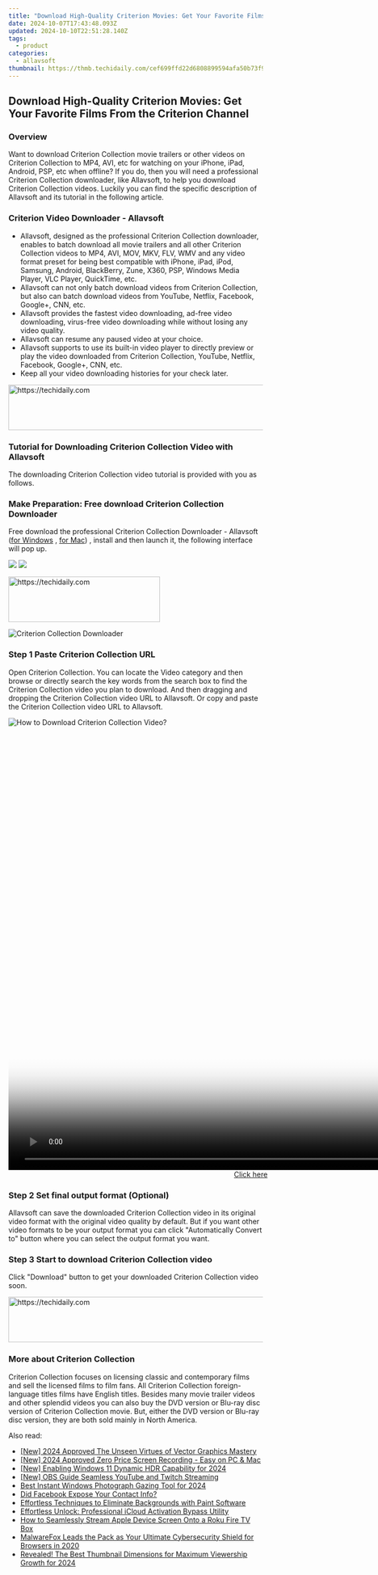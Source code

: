 ```yaml
---
title: "Download High-Quality Criterion Movies: Get Your Favorite Films From the Criterion Channel"
date: 2024-10-07T17:43:48.093Z
updated: 2024-10-10T22:51:28.140Z
tags:
  - product
categories:
  - allavsoft
thumbnail: https://thmb.techidaily.com/cef699ffd22d6808899594afa50b73f9f6bcef39d36826c1b9832e7227280bd9.jpg
---
```


## Download High-Quality Criterion Movies: Get Your Favorite Films From the Criterion Channel

### Overview

Want to download Criterion Collection movie trailers or other videos on Criterion Collection to MP4, AVI, etc for watching on your iPhone, iPad, Android, PSP, etc when offline? If you do, then you will need a professional Criterion Collection downloader, like Allavsoft, to help you download Criterion Collection videos. Luckily you can find the specific description of Allavsoft and its tutorial in the following article.

### Criterion Video Downloader - Allavsoft

* Allavsoft, designed as the professional Criterion Collection downloader, enables to batch download all movie trailers and all other Criterion Collection videos to MP4, AVI, MOV, MKV, FLV, WMV and any video format preset for being best compatible with iPhone, iPad, iPod, Samsung, Android, BlackBerry, Zune, X360, PSP, Windows Media Player, VLC Player, QuickTime, etc.
* Allavsoft can not only batch download videos from Criterion Collection, but also can batch download videos from YouTube, Netflix, Facebook, Google+, CNN, etc.
* Allavsoft provides the fastest video downloading, ad-free video downloading, virus-free video downloading while without losing any video quality.
* Allavsoft can resume any paused video at your choice.
* Allavsoft supports to use its built-in video player to directly preview or play the video downloaded from Criterion Collection, YouTube, Netflix, Facebook, Google+, CNN, etc.
* Keep all your video downloading histories for your check later.

<!-- affiliate ads begin -->
<a href="https://aligracehair.sjv.io/c/5597632/1997662/19272" target="_top" id="1997662">
  <img src="//a.impactradius-go.com/display-ad/19272-1997662" border="0" alt="https://techidaily.com" width="728" height="90"/>
</a>
<img height="0" width="0" src="https://aligracehair.sjv.io/i/5597632/1997662/19272" style="position:absolute;visibility:hidden;" border="0" />
<!-- affiliate ads end -->

### Tutorial for Downloading Criterion Collection Video with Allavsoft

The downloading Criterion Collection video tutorial is provided with you as follows.

### Make Preparation: Free download Criterion Collection Downloader

Free download the professional Criterion Collection Downloader - Allavsoft ([for Windows](https://tools.techidaily.com/allavsoft/products/) , [for Mac](https://tools.techidaily.com/allavsoft/products/)) , install and then launch it, the following interface will pop up.

[![](https://www.allavsoft.com/how-to/../images/how-to/free-download-win.jpg)](https://tools.techidaily.com/allavsoft/products/) [![](https://www.allavsoft.com/how-to/../images/how-to/free-download-mac.jpg)](https://tools.techidaily.com/allavsoft/products/)

<!-- affiliate ads begin -->
<a href="https://aligracehair.sjv.io/c/5597632/1918714/19272" target="_top" id="1918714">
  <img src="//a.impactradius-go.com/display-ad/19272-1918714" border="0" alt="https://techidaily.com" width="300" height="90"/>
</a>
<img height="0" width="0" src="https://aligracehair.sjv.io/i/5597632/1918714/19272" style="position:absolute;visibility:hidden;" border="0" />
<!-- affiliate ads end -->

![Criterion Collection Downloader](https://www.allavsoft.com/how-to/../images/allavsoft/screen-shot-600.jpg)

### Step 1 Paste Criterion Collection URL

Open Criterion Collection. You can locate the Video category and then browse or directly search the key words from the search box to find the Criterion Collection video you plan to download. And then dragging and dropping the Criterion Collection video URL to Allavsoft. Or copy and paste the Criterion Collection video URL to Allavsoft.

![How to Download Criterion Collection Video?](https://www.allavsoft.com/how-to/../images/how-to/download-rtmp-video/download-rtmp-video.jpg)

<!-- affiliate ads begin -->
<span id="1495277">
					<video width="1536" height="864" style="cursor:pointer"
           poster="//a.impactradius-go.com/display-clicktoplayimage/1495277.png"
           onclick="if(!this.playClicked){this.play();this.setAttribute('controls',true);this.playClicked=true;}">
	   <source src="//a.impactradius-go.com/display-ad/17189-1495277">
	   <img src="//a.impactradius-go.com/display-clicktoplayimage/1495277.png" style="border: none; height: 100%; width: 100%; object-fit: contain">
	</video>
	<div style="width:960px;text-align:center"><a href="javascript:window.open(decodeURIComponent('https%3A%2F%2Ffunwhole.sjv.io%2Fc%2F5597632%2F1495277%2F17189'), '_blank');void(0);">Click here</a></div>
</span>
<img height="0" width="0" src="https://imp.pxf.io/i/5597632/1495277/17189" style="position:absolute;visibility:hidden;" border="0" />
<!-- affiliate ads end -->

### Step 2 Set final output format (Optional)

Allavsoft can save the downloaded Criterion Collection video in its original video format with the original video quality by default. But if you want other video formats to be your output format you can click "Automatically Convert to" button where you can select the output format you want.

### Step 3 Start to download Criterion Collection video

Click "Download" button to get your downloaded Criterion Collection video soon.

<!-- affiliate ads begin -->
<a href="https://appsumo.8odi.net/c/5597632/2052063/7443" target="_top" id="2052063">
  <img src="//a.impactradius-go.com/display-ad/7443-2052063" border="0" alt="https://techidaily.com" width="728" height="90"/>
</a>
<img height="0" width="0" src="https://appsumo.8odi.net/i/5597632/2052063/7443" style="position:absolute;visibility:hidden;" border="0" />
<!-- affiliate ads end -->

### More about Criterion Collection

Criterion Collection focuses on licensing classic and contemporary films and sell the licensed films to film fans. All Criterion Collection foreign-language titles films have English titles. Besides many movie trailer videos and other splendid videos you can also buy the DVD version or Blu-ray disc version of Criterion Collection movie. But, either the DVD version or Blu-ray disc version, they are both sold mainly in North America.

<ins class="adsbygoogle"
     style="display:block"
     data-ad-format="autorelaxed"
     data-ad-client="ca-pub-7571918770474297"
     data-ad-slot="1223367746"></ins>

<ins class="adsbygoogle"
     style="display:block"
     data-ad-client="ca-pub-7571918770474297"
     data-ad-slot="8358498916"
     data-ad-format="auto"
     data-full-width-responsive="true"></ins>

<span class="atpl-alsoreadstyle">Also read:</span>
<div><ul>
<li><a href="https://fox-friendly.techidaily.com/new-2024-approved-the-unseen-virtues-of-vector-graphics-mastery/"><u>[New] 2024 Approved The Unseen Virtues of Vector Graphics Mastery</u></a></li>
<li><a href="https://screen-sharing-recording.techidaily.com/new-2024-approved-zero-price-screen-recording-easy-on-pc-and-mac/"><u>[New] 2024 Approved Zero Price Screen Recording - Easy on PC & Mac</u></a></li>
<li><a href="https://article-knowledge.techidaily.com/new-enabling-windows-11-dynamic-hdr-capability-for-2024/"><u>[New] Enabling Windows 11 Dynamic HDR Capability for 2024</u></a></li>
<li><a href="https://visual-screen-recording.techidaily.com/new-obs-guide-seamless-youtube-and-twitch-streaming/"><u>[New] OBS Guide Seamless YouTube and Twitch Streaming</u></a></li>
<li><a href="https://fox-glue.techidaily.com/best-instant-windows-photograph-gazing-tool-for-2024/"><u>Best Instant Windows Photograph Gazing Tool for 2024</u></a></li>
<li><a href="https://facebook.techidaily.com/did-facebook-expose-your-contact-info/"><u>Did Facebook Expose Your Contact Info?</u></a></li>
<li><a href="https://discover-excellent.techidaily.com/effortless-techniques-to-eliminate-backgrounds-with-paint-software/"><u>Effortless Techniques to Eliminate Backgrounds with Paint Software</u></a></li>
<li><a href="https://discover-excellent.techidaily.com/effortless-unlock-professional-icloud-activation-bypass-utility/"><u>Effortless Unlock: Professional iCloud Activation Bypass Utility</u></a></li>
<li><a href="https://discover-excellent.techidaily.com/how-to-seamlessly-stream-apple-device-screen-onto-a-roku-fire-tv-box/"><u>How to Seamlessly Stream Apple Device Screen Onto a Roku Fire TV Box</u></a></li>
<li><a href="https://discover-excellent.techidaily.com/malwarefox-leads-the-pack-as-your-ultimate-cybersecurity-shield-for-browsers-in-2020/"><u>MalwareFox Leads the Pack as Your Ultimate Cybersecurity Shield for Browsers in 2020</u></a></li>
<li><a href="https://facebook-video-footage.techidaily.com/revealed-the-best-thumbnail-dimensions-for-maximum-viewership-growth-for-2024/"><u>Revealed! The Best Thumbnail Dimensions for Maximum Viewership Growth for 2024</u></a></li>
</ul></div>


